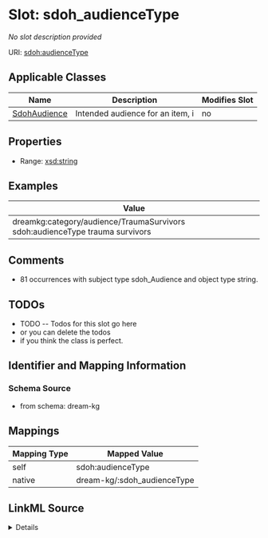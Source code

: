 

# Slot: sdoh_audienceType


_No slot description provided_





URI: [sdoh:audienceType](http://schema.org/audienceType)



<!-- no inheritance hierarchy -->





## Applicable Classes

| Name | Description | Modifies Slot |
| --- | --- | --- |
| [SdohAudience](../classes/SdohAudience.md) | Intended audience for an item, i |  no  |







## Properties

* Range: [xsd:string](xsd:string)






## Examples

| Value |
| --- |
| dreamkg:category/audience/TraumaSurvivors sdoh:audienceType trauma survivors |

## Comments

* 81 occurrences with subject type sdoh_Audience and object type string.

## TODOs

* TODO -- Todos for this slot go here
* or you can delete the todos
* if you think the class is perfect.

## Identifier and Mapping Information







### Schema Source


* from schema: dream-kg




## Mappings

| Mapping Type | Mapped Value |
| ---  | ---  |
| self | sdoh:audienceType |
| native | dream-kg/:sdoh_audienceType |




## LinkML Source

<details>
```yaml
name: sdoh_audienceType
description: No slot description provided
todos:
- TODO -- Todos for this slot go here
- or you can delete the todos
- if you think the class is perfect.
comments:
- 81 occurrences with subject type sdoh_Audience and object type string.
examples:
- value: dreamkg:category/audience/TraumaSurvivors sdoh:audienceType trauma survivors
from_schema: dream-kg
rank: 1000
slot_uri: sdoh:audienceType
alias: sdoh_audienceType
domain_of:
- sdoh_Audience
range: string

```
</details>